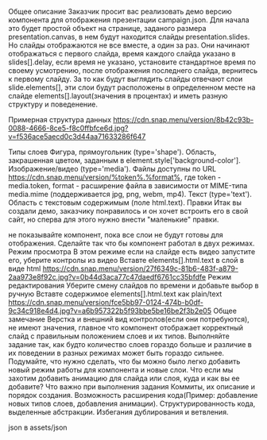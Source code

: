Общее описание
Заказчик просит вас реализовать демо версию компонента для отображения презентации campaign.json.
Для начала это будет простой объект на странице, заданого размера presentation.canvas, в нем будут находится слайды presentation.slides.
Но слайды отображаются не все вместе, а один за раз. Они начинают отображаться с первого слайда, время каждого слайда указано в slides[].delay,
если время не указано, установите стандартное время по своему усмотрению, после отображения последнего слайда, вернитесь к первому слайду.
За то как будут выглядить слайды отвечают слои slide.elements[], эти слои будут расположены в определенном месте на слайде elements[].layout(значения в процентах)
и иметь разную структуру и поведенение.

Примерная структура данных https://cdn.snap.menu/version/8b42c93b-0088-4666-8ce5-f8c0ffbfce6d.jpg?v=f536ace5aecd0c3d44aa71633286f647

Типы слоев
Фигура, прямоугольник (type='shape'). Область, закрашенная цветом, заданным в element.style['background-color'].
Изображение/видео (type='media'). Файлы доступны по URL https://cdn.snap.menu/version/%token%.%format%, где token - media.token, format - расширение файла в зависимости от MIME-типа media.mime (поддерживается jpg, png, webm, mp4).
Текст (type='text'). Область с текстовым содержимым (поле html.text).
Правки
Итак вы создали демо, заказчику понравилось и он хочет встроить его в свой сайт, но сперва для этого нужно внести "маленькие" правки.

не показывайте компонент, пока все слои не будут готовы для отображения.
Сделайте так что бы компонент работал в двух режимах.
Режим просмотра
В этом режиме если на слайде есть видео запустите его, уберите контролы из видео
Вставте elements[].html.text в слой в виде html
https://cdn.snap.menu/version/27f6349c-81b6-483f-a879-2aa973e8f92c.jpg?v=0b44d3aca77c47daedf6761cc35bfdfe
Режим редактирования
Уберите смену слайдов по времени и добавьте выбор в ручную
Вставте содержимое elements[].html.text как plain/text
https://cdn.snap.menu/version/fce5bb97-0124-474b-b0df-9c34c918e4d4.jpg?v=a6b957322b5f93bbe5be16be2f3b2e05
Общее замечание
Верстка и внешний вид контролов(если они потребуются), не имеют значения, главное что компонент отображает корректный слайд с правильным положением слоев и их типов.
Выполняйте задание так, как будто количество слоев гораздо больше и различие в их поведении в разных режимах может быть гораздо сильнее.
Подумайте, что нужно сделать, что бы можно было легко добавить новый режим работы для компонента и новые слои.
Что если мы захотим добавить анимацию для слайда или слоя, куда и как вы ее добавите?
Что важно при выполнения задания
Коммиты, их описание и порядок создания.
Возможность расширения кода(Пример: добавление новых типов слоев, добавления анимации).
Структурированность кода, выделенные абстракции.
Избегания дублирования и ветвления.

json в assets/json
